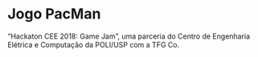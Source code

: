 # Jogo PacMan

“Hackaton CEE 2018: Game Jam”, 
uma parceria do Centro de Engenharia Elétrica e Computação da POLI/USP com a TFG Co. 
